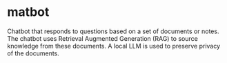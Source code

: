 # matbot
Chatbot that responds to questions based on a set of documents or notes. The chatbot uses Retrieval Augmented Generation (RAG) to source knowledge from these documents. A local LLM is used to preserve privacy of the documents.
